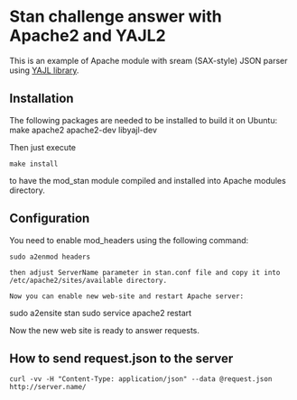 # Stan challenge answer with Apache2 and YAJL2

This is an example of Apache module with sream (SAX-style) JSON parser
using [YAJL library](https://lloyd.github.io/yajl/).

## Installation

The following packages are needed to be installed to build it on Ubuntu:
make
apache2
apache2-dev
libyajl-dev

Then just execute
```
make install
```
to have the mod_stan module compiled and installed into Apache modules directory.


## Configuration

You need to enable mod_headers using the following command:
```
sudo a2enmod headers

then adjust ServerName parameter in stan.conf file and copy it into
/etc/apache2/sites/available directory.

Now you can enable new web-site and restart Apache server:
```
sudo a2ensite stan
sudo service apache2 restart

Now the new web site is ready to answer requests. 

How to send request.json to the server
--------------------------------------
```
curl -vv -H "Content-Type: application/json" --data @request.json http://server.name/
```